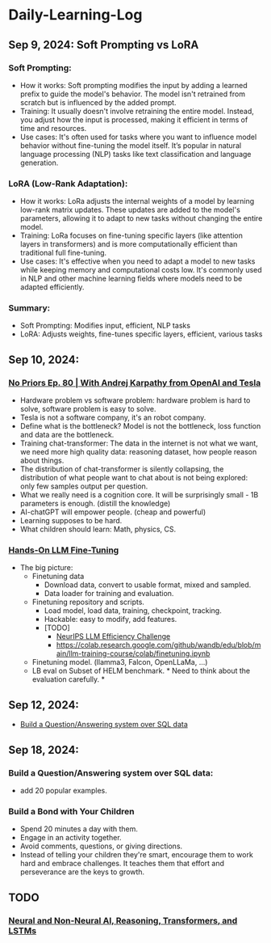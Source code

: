 # Daily-Learning-Log

## Sep 9, 2024: Soft Prompting vs LoRA

### Soft Prompting:

- How it works: Soft prompting modifies the input by adding a learned prefix to guide the model's behavior. The model isn't retrained from scratch but is influenced by the added prompt.
- Training: It usually doesn't involve retraining the entire model. Instead, you adjust how the input is processed, making it efficient in terms of time and resources.
- Use cases: It's often used for tasks where you want to influence model behavior without fine-tuning the model itself. It’s popular in natural language processing (NLP) tasks like text classification and language generation.

### LoRA (Low-Rank Adaptation):

- How it works: LoRa adjusts the internal weights of a model by learning low-rank matrix updates. These updates are added to the model's parameters, allowing it to adapt to new tasks without changing the entire model.
- Training: LoRa focuses on fine-tuning specific layers (like attention layers in transformers) and is more computationally efficient than traditional full fine-tuning.
- Use cases: It's effective when you need to adapt a model to new tasks while keeping memory and computational costs low. It's commonly used in NLP and other machine learning fields where models need to be adapted efficiently.

### Summary:

- Soft Prompting: Modifies input, efficient, NLP tasks
- LoRA: Adjusts weights, fine-tunes specific layers, efficient, various tasks

## Sep 10, 2024: 

### [No Priors Ep. 80 | With Andrej Karpathy from OpenAI and Tesla](https://www.youtube.com/watch?v=hM_h0UA7upI&t=207s)

- Hardware problem vs software problem: hardware problem is hard to solve, software problem is easy to solve. 
- Tesla is not a software company, it's an robot company.
- Define what is the bottleneck? Model is not the bottleneck, loss function and data are the bottleneck.
- Training chat-transformer: The data in the internet is not what we want, we need more high quality data: reasoning dataset, how people reason about things. 
- The distribution of chat-transformer is silently collapsing, the distribution of what people want to chat about is not being explored: only few samples output per question.
- What we really need is a cognition core. It will be surprisingly small - 1B parameters is enough. (distill the knowledge)
- AI-chatGPT will empower people. (cheap and powerful)
- Learning supposes to be hard.
- What children should learn: Math, physics, CS.

### [Hands-On LLM Fine-Tuning](https://www.wandb.courses/courses/take/training-fine-tuning-LLMs/lessons/44579742-hands-on-llm-fine-tuning)
- The big picture: 
  - Finetuning data
    - Download data, convert to usable format, mixed and sampled.
    - Data loader for training and evaluation.
  - Finetuning repository and scripts.
    - Load model, load data, training, checkpoint, tracking.
    - Hackable: easy to modify, add features.
    - [TODO]
      - [NeurIPS LLM Efficiency Challenge](https://github.com/llm-efficiency-challenge/neurips_llm_efficiency_challenge)
      - https://colab.research.google.com/github/wandb/edu/blob/main/llm-training-course/colab/finetuning.ipynb 
  - Finetuning model. (llamma3, Falcon, OpenLLaMa, ...)
  - LB eval on Subset of HELM benchmark. * Need to think about the evaluation carefully. *

## Sep 12, 2024:
- [Build a Question/Answering system over SQL data](QA_SQL/README.md) 

## Sep 18, 2024:

### Build a Question/Answering system over SQL data:
- add 20 popular examples.

### Build a Bond with Your Children
- Spend 20 minutes a day with them.
- Engage in an activity together.
- Avoid comments, questions, or giving directions.
- Instead of telling your children they're smart, encourage them to work hard and embrace challenges. It teaches them that effort and perseverance are the keys to growth.

## TODO
### [Neural and Non-Neural AI, Reasoning, Transformers, and LSTMs](https://www.youtube.com/watch?v=DP454c1K_vQ&t=68s)